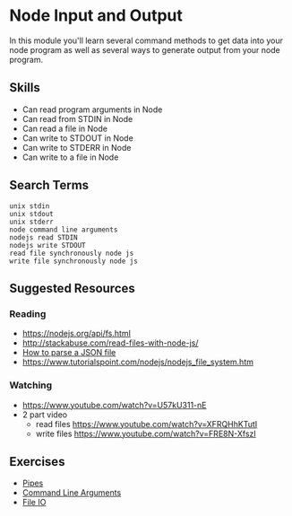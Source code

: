 # Node Input and Output

In this module you'll learn several command methods to get data into your node
program as well as several ways to generate output from your node program.

## Skills

- Can read program arguments in Node
- Can read from STDIN in Node
- Can read a file in Node
- Can write to STDOUT in Node
- Can write to STDERR in Node
- Can write to a file in Node

## Search Terms

```
unix stdin
unix stdout
unix stderr
node command line arguments
nodejs read STDIN
nodejs write STDOUT
read file synchronously node js
write file synchronously node js
```

## Suggested Resources

### Reading

- https://nodejs.org/api/fs.html
- http://stackabuse.com/read-files-with-node-js/
- [How to parse a JSON file](https://developer.mozilla.org/en-US/docs/Web/JavaScript/Reference/Global_Objects/JSON/parse)
- https://www.tutorialspoint.com/nodejs/nodejs_file_system.htm

### Watching

- https://www.youtube.com/watch?v=U57kU311-nE
- 2 part video
  - read files https://www.youtube.com/watch?v=XFRQHhKTutI
  - write files https://www.youtube.com/watch?v=FRE8N-XfszI


## Exercises

- [Pipes](./exercises/pipes)
- [Command Line Arguments](./exercises/Command-Line-Arguments)
- [File IO](./exercises/File-IO)
